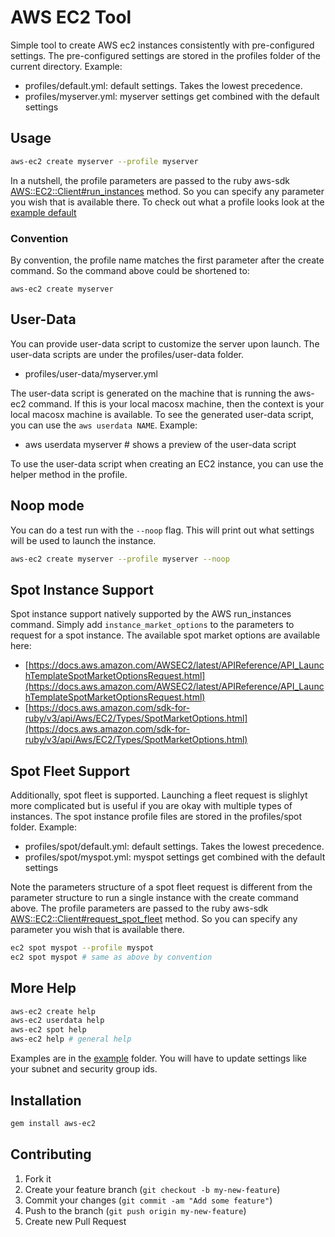 # AWS EC2 Tool

Simple tool to create AWS ec2 instances consistently with pre-configured settings.  The pre-configured settings are stored in the profiles folder of the current directory.
Example:

* profiles/default.yml: default settings.  Takes the lowest precedence.
* profiles/myserver.yml: myserver settings get combined with the default settings

## Usage

```sh
aws-ec2 create myserver --profile myserver
```

In a nutshell, the profile parameters are passed to the ruby aws-sdk [AWS::EC2::Client#run_instances](https://docs.aws.amazon.com/sdk-for-ruby/v3/api/Aws/EC2/Client.html#run_instances-instance_method) method.  So you can specify any parameter you wish that is available there. To check out what a profile looks look at the [example default](example/profiles/default.yml)

### Convention

By convention, the profile name matches the first parameter after the create command.  So the command above could be shortened to:

```
aws-ec2 create myserver
```

## User-Data

You can provide user-data script to customize the server upon launch.  The user-data scripts are under the profiles/user-data folder.

* profiles/user-data/myserver.yml

The user-data script is generated on the machine that is running the aws-ec2 command. If this is your local macosx machine, then the context is your local macosx machine is available. To see the generated user-data script, you can use the `aws userdata NAME`.  Example:

* aws userdata myserver # shows a preview of the user-data script

To use the user-data script when creating an EC2 instance, you can use the helper method in the profile.

## Noop mode

You can do a test run with the `--noop` flag.  This will print out what settings will be used to launch the instance.

```sh
aws-ec2 create myserver --profile myserver --noop
```

## Spot Instance Support

Spot instance support natively supported by the AWS run_instances command.  Simply add `instance_market_options` to the parameters to request for a spot instance.  The available spot market options are available here:

* [https://docs.aws.amazon.com/AWSEC2/latest/APIReference/API_LaunchTemplateSpotMarketOptionsRequest.html](https://docs.aws.amazon.com/AWSEC2/latest/APIReference/API_LaunchTemplateSpotMarketOptionsRequest.html)
* [https://docs.aws.amazon.com/sdk-for-ruby/v3/api/Aws/EC2/Types/SpotMarketOptions.html](https://docs.aws.amazon.com/sdk-for-ruby/v3/api/Aws/EC2/Types/SpotMarketOptions.html)

## Spot Fleet Support

Additionally, spot fleet is supported.  Launching a fleet request is slighlyt more complicated but is useful if you are okay with multiple types of instances.  The spot instance profile files are stored in the profiles/spot folder.  Example:

* profiles/spot/default.yml: default settings.  Takes the lowest precedence.
* profiles/spot/myspot.yml: myspot settings get combined with the default settings

Note the parameters structure of a spot fleet request is different from the parameter structure to run a single instance with the create command above. The profile parameters are passed to the ruby aws-sdk [AWS::EC2::Client#request_spot_fleet](https://docs.aws.amazon.com/sdk-for-ruby/v3/api/Aws/EC2/Client.html#request_spot_fleet-instance_method) method.  So you can specify any parameter you wish that is available there.

```sh
ec2 spot myspot --profile myspot
ec2 spot myspot # same as above by convention
```

## More Help

```sh
aws-ec2 create help
aws-ec2 userdata help
aws-ec2 spot help
aws-ec2 help # general help
```

Examples are in the [example](example) folder.  You will have to update settings like your subnet and security group ids.

## Installation

```sh
gem install aws-ec2
```

## Contributing

1. Fork it
2. Create your feature branch (`git checkout -b my-new-feature`)
3. Commit your changes (`git commit -am "Add some feature"`)
4. Push to the branch (`git push origin my-new-feature`)
5. Create new Pull Request

